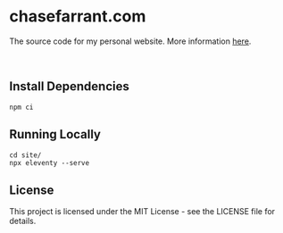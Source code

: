 # chasefarrant.com

The source code for my personal website. More information [here](https://chasefarrant.com/projects/chasefarrant.com/).

&nbsp;
## Install Dependencies

    npm ci

## Running Locally

    cd site/
    npx eleventy --serve

## License
This project is licensed under the MIT License - see the LICENSE file for details.